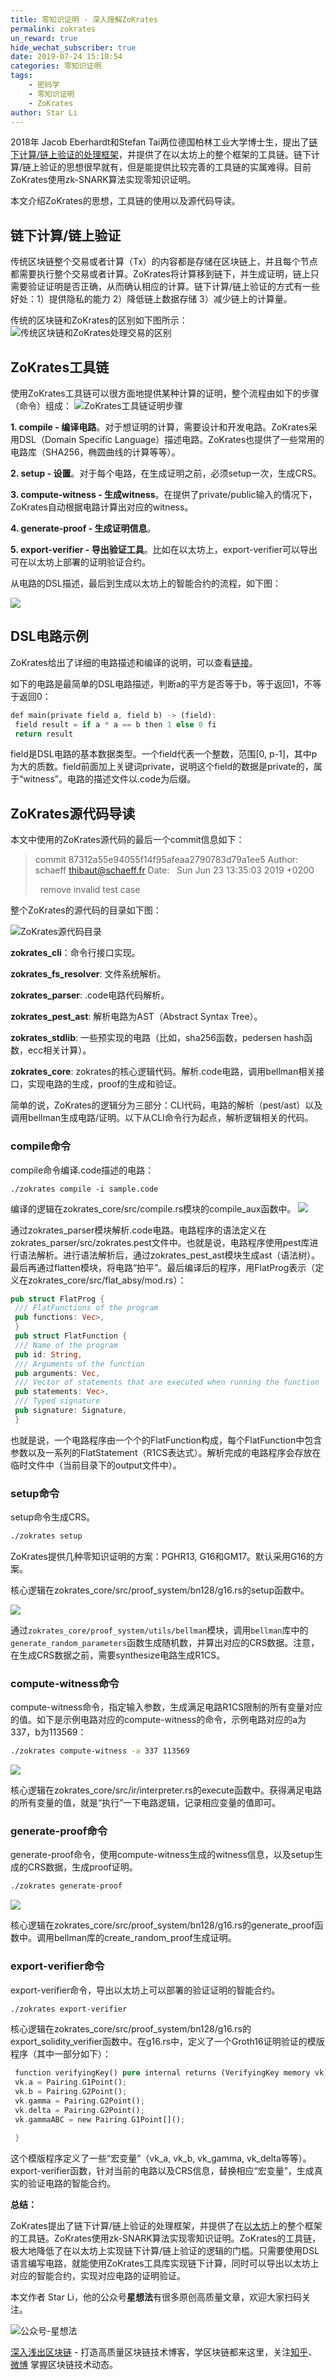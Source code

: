 ```yaml
---
title: 零知识证明 - 深入理解ZoKrates
permalink: zokrates
un_reward: true
hide_wechat_subscriber: true
date: 2019-07-24 15:10:54
categories: 零知识证明
tags:
    - 密码学
    - 零知识证明
    - ZoKrates
author: Star Li
---
```


2018年 Jacob Eberhardt和Stefan Tai两位德国柏林工业大学博士生，提出了[链下计算/链上验证的处理框架](https://www.ise.tu-berlin.de/fileadmin/fg308/publications/2018/2018_eberhardt_ZoKrates.pdf)，并提供了在以太坊上的整个框架的工具链。链下计算/链上验证的思想很早就有，但是能提供比较完善的工具链的实属难得。目前ZoKrates使用zk-SNARK算法实现零知识证明。

本文介绍ZoKrates的思想，工具链的使用以及源代码导读。

<!-- more -->

## 链下计算/链上验证

传统区块链整个交易或者计算（Tx）的内容都是存储在区块链上，并且每个节点都需要执行整个交易或者计算。ZoKrates将计算移到链下，并生成证明，链上只需要验证证明是否正确，从而确认相应的计算。链下计算/链上验证的方式有一些好处：1）提供隐私的能力 2）降低链上数据存储 3）减少链上的计算量。

传统的区块链和ZoKrates的区别如下图所示：
![传统区块链和ZoKrates处理交易的区别](https://img.learnblockchain.cn/2019/07/15639745814369.jpg)

## ZoKrates工具链

使用ZoKrates工具链可以很方面地提供某种计算的证明，整个流程由如下的步骤（命令）组成：
![ZoKrates工具链证明步骤](https://img.learnblockchain.cn/2019/07/15639745957390.jpg)

**1. compile - 编译电路**。对于想证明的计算，需要设计和开发电路。ZoKrates采用DSL（Domain Specific Language）描述电路。ZoKrates也提供了一些常用的电路库（SHA256，椭圆曲线的计算等等）。

**2. setup - 设置**。对于每个电路，在生成证明之前，必须setup一次，生成CRS。

**3. compute-witness - 生成witness**。在提供了private/public输入的情况下，ZoKrates自动根据电路计算出对应的witness。

**4. generate-proof - 生成证明信息**。

**5. export-verifier - 导出验证工具**。比如在以太坊上，export-verifier可以导出可在以太坊上部署的证明验证合约。

从电路的DSL描述，最后到生成以太坊上的智能合约的流程，如下图：

![](https://img.learnblockchain.cn/2019/07/15639746206232.jpg)

## DSL电路示例

ZoKrates给出了详细的电路描述和编译的说明，可以查看[链接](https://zokrates.github.io/)。

如下的电路是最简单的DSL电路描述，判断a的平方是否等于b，等于返回1，不等于返回0：
```rust
def main(private field a, field b) -> (field):
 field result = if a * a == b then 1 else 0 fi
 return result
```

field是DSL电路的基本数据类型。一个field代表一个整数，范围[0, p-1]，其中p为大的质数。field前面加上关键词private，说明这个field的数据是private的，属于“witness”。电路的描述文件以.code为后缀。

## ZoKrates源代码导读

本文中使用的ZoKrates源代码的最后一个commit信息如下：

> commit 87312a55e94055f14f95afeaa2790783d79a1ee5 Author: schaeff thibaut@schaeff.fr Date:   Sun Jun 23 13:35:03 2019 +0200
>
>   remove invalid test case

整个ZoKrates的源代码的目录如下图：

![ZoKrates源代码目录](https://img.learnblockchain.cn/2019/07/15639746425443.jpg)


**zokrates_cli**：命令行接口实现。

**zokrates_fs_resolver**: 文件系统解析。

**zokrates_parser**: .code电路代码解析。

**zokrates_pest_ast**: 解析电路为AST（Abstract Syntax Tree）。

**zokrates_stdlib**: 一些预实现的电路（比如，sha256函数，pedersen hash函数，ecc相关计算）。

**zokrates_core**: zokrates的核心逻辑代码。解析.code电路，调用bellman相关接口，实现电路的生成，proof的生成和验证。

简单的说，ZoKrates的逻辑分为三部分：CLI代码，电路的解析（pest/ast）以及调用bellman生成电路/证明。以下从CLI命令行为起点，解析逻辑相关的代码。

### **compile命令**

compile命令编译.code描述的电路：

```
./zokrates compile -i sample.code
```

编译的逻辑在zokrates_core/src/compile.rs模块的compile_aux函数中。
![](https://img.learnblockchain.cn/2019/07/15639746786539.jpg)


通过zokrates_parser模块解析.code电路。电路程序的语法定义在zokrates_parser/src/zokrates.pest文件中。也就是说，电路程序使用pest库进行语法解析。进行语法解析后，通过zokrates_pest_ast模块生成ast（语法树）。最后再通过flatten模块，将电路“拍平”。最后编译后的程序，用FlatProg表示（定义在zokrates_core/src/flat_absy/mod.rs）：

```rust
pub struct FlatProg {
 /// FlatFunctions of the program
 pub functions: Vec>,
 }
 pub struct FlatFunction {
 /// Name of the program
 pub id: String,
 /// Arguments of the function
 pub arguments: Vec,
 /// Vector of statements that are executed when running the function
 pub statements: Vec>,
 /// Typed signature
 pub signature: Signature,
 }
```

也就是说，一个电路程序由一个个的FlatFunction构成，每个FlatFunction中包含参数以及一系列的FlatStatement（R1CS表达式）。解析完成的电路程序会存放在临时文件中（当前目录下的output文件中）。

### **setup命令**

setup命令生成CRS。

```bash
./zokrates setup
```

ZoKrates提供几种零知识证明的方案：PGHR13, G16和GM17。默认采用G16的方案。

核心逻辑在zokrates_core/src/proof_system/bn128/g16.rs的setup函数中。

![](https://img.learnblockchain.cn/2019/07/15639742939452.jpg)


通过`zokrates_core/proof_system/utils/bellman`模块，调用`bellman`库中的`generate_random_parameters`函数生成随机数，并算出对应的CRS数据。注意，在生成CRS数据之前，需要synthesize电路生成R1CS。

### **compute-witness命令**

compute-witness命令，指定输入参数，生成满足电路R1CS限制的所有变量对应的值。如下是示例电路对应的compute-witness的命令，示例电路对应的a为337，b为113569：

```bash
./zokrates compute-witness -a 337 113569
```

![](https://img.learnblockchain.cn/2019/07/15639746979143.jpg)


核心逻辑在zokrates_core/src/ir/interpreter.rs的execute函数中。获得满足电路的所有变量的值，就是“执行”一下电路逻辑，记录相应变量的值即可。

### **generate-proof命令**

generate-proof命令，使用compute-witness生成的witness信息，以及setup生成的CRS数据，生成proof证明。

```bash
./zokrates generate-proof
```

![](https://img.learnblockchain.cn/2019/07/15639747117680.jpg)


核心逻辑在zokrates_core/src/proof_system/bn128/g16.rs的generate_proof函数中。调用bellman库的create_random_proof生成证明。

### **export-verifier命令**

export-verifier命令，导出以太坊上可以部署的验证证明的智能合约。
```bash
./zokrates export-verifier
```

核心逻辑在zokrates_core/src/proof_system/bn128/g16.rs的export_solidity_verifier函数中。在g16.rs中，定义了一个Groth16证明验证的模版程序（其中一部分如下）：


```rust
 function verifyingKey() pure internal returns (VerifyingKey memory vk) {
 vk.a = Pairing.G1Point();
 vk.b = Pairing.G2Point();
 vk.gamma = Pairing.G2Point();
 vk.delta = Pairing.G2Point();
 vk.gammaABC = new Pairing.G1Point[]();

 }
```


这个模版程序定义了一些“宏变量”（vk_a, vk_b, vk_gamma, vk_delta等等）。export-verifier函数，针对当前的电路以及CRS信息，替换相应“宏变量”，生成真实的验证电路的智能合约。

**总结：**

ZoKrates提出了链下计算/链上验证的处理框架，并提供了在[以太坊](https://learnblockchain.cn/categories/ethereum/)上的整个框架的工具链。ZoKrates使用zk-SNARK算法实现零知识证明。ZoKrates的工具链，极大地降低了在以太坊上实现链下计算/链上验证的逻辑的门槛。只需要使用DSL语言编写电路，就能使用ZoKrates工具库实现链下计算，同时可以导出以太坊上对应的智能合约，实现对应电路的证明验证。


本文作者 Star Li，他的公众号**星想法**有很多原创高质量文章，欢迎大家扫码关注。

![公众号-星想法](https://img.learnblockchain.cn/2019/15572190575887.jpg!/scale/20%)

[深入浅出区块链](https://learnblockchain.cn/) - 打造高质量区块链技术博客，学区块链都来这里，关注[知乎](https://www.zhihu.com/people/xiong-li-bing/activities)、[微博](https://weibo.com/517623789) 掌握区块链技术动态。

